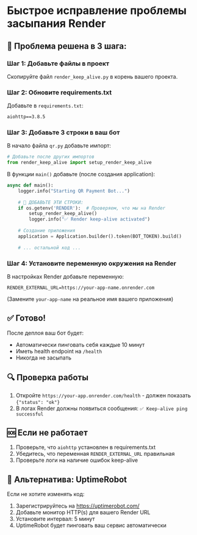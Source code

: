 # Быстрое исправление проблемы засыпания Render

## 🚨 Проблема решена в 3 шага:

### Шаг 1: Добавьте файлы в проект

Скопируйте файл `render_keep_alive.py` в корень вашего проекта.

### Шаг 2: Обновите requirements.txt

Добавьте в `requirements.txt`:

```txt
aiohttp==3.8.5
```

### Шаг 3: Добавьте 3 строки в ваш бот

В начало файла `qr.py` добавьте импорт:

```python
# Добавьте после других импортов
from render_keep_alive import setup_render_keep_alive
```

В функции `main()` добавьте (после создания application):

```python
async def main():
    logger.info("Starting QR Payment Bot...")
    
    # 🔄 ДОБАВЬТЕ ЭТИ СТРОКИ:
    if os.getenv('RENDER'):  # Проверяем, что мы на Render
        setup_render_keep_alive()
        logger.info("✅ Render keep-alive activated")
    
    # Создание приложения
    application = Application.builder().token(BOT_TOKEN).build()
    
    # ... остальной код ...
```

### Шаг 4: Установите переменную окружения на Render

В настройках Render добавьте переменную:

```
RENDER_EXTERNAL_URL=https://your-app-name.onrender.com
```

(Замените `your-app-name` на реальное имя вашего приложения)

## ✅ Готово!

После деплоя ваш бот будет:
- Автоматически пинговать себя каждые 10 минут
- Иметь health endpoint на `/health`
- Никогда не засыпать

## 🔍 Проверка работы

1. Откройте `https://your-app.onrender.com/health` - должен показать `{"status": "ok"}`
2. В логах Render должны появиться сообщения: `✅ Keep-alive ping successful`

## 🆘 Если не работает

1. Проверьте, что `aiohttp` установлен в requirements.txt
2. Убедитесь, что переменная `RENDER_EXTERNAL_URL` правильная
3. Проверьте логи на наличие ошибок keep-alive

## 📱 Альтернатива: UptimeRobot

Если не хотите изменять код:

1. Зарегистрируйтесь на https://uptimerobot.com/
2. Добавьте монитор HTTP(s) для вашего Render URL
3. Установите интервал: 5 минут
4. UptimeRobot будет пинговать ваш сервис автоматически
